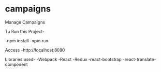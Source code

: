 # campaigns
Manage Campaigns

Tu Run this Project-

-npm install
-npm run

Access -http://localhost:8080

Libraries used-
-Webpack
-React
-Redux
-react-bootstrap
-react-translate-component

